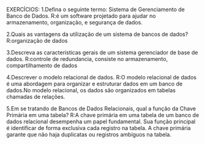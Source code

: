EXERCÍCIOS:
1.Defina o seguinte termo: Sistema de Gerenciamento de Banco de Dados.
R:é um software projetado para ajudar no armazenamento, organização, e segurança de dados.

2.Quais as vantagens da utilização de um sistema de bancos de dados?
R:organização de dados

3.Descreva as características gerais de um sistema gerenciador de base de dados.
R:controle de redundancia,
consiste no armazenamento,
compartilhamento de dados

4.Descrever o modelo relacional de dados.
R:O modelo relacional de dados é uma abordagem para organizar e estruturar dados em um banco de dados.No modelo relacional, os dados são organizados em tabelas chamadas de relações.

5.Em se tratando de Bancos de Dados Relacionais, qual a função da Chave Primária em uma tabela?
R:A chave primária em uma tabela de um banco de dados relacional desempenha um papel fundamental. Sua função principal é identificar de forma exclusiva cada registro na tabela. A chave primária garante que não haja duplicatas ou registros ambíguos na tabela.

